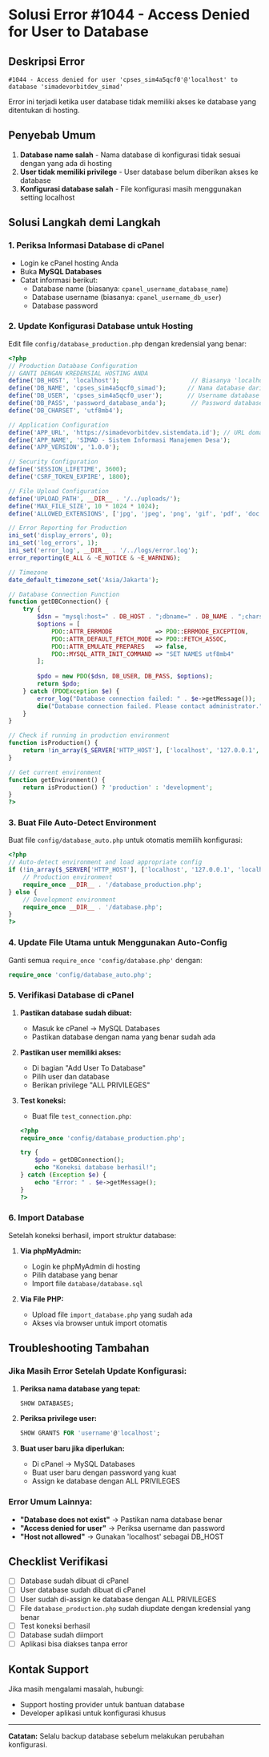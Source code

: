# Solusi Error #1044 - Access Denied for User to Database

## Deskripsi Error
```
#1044 - Access denied for user 'cpses_sim4a5qcf0'@'localhost' to database 'simadevorbitdev_simad'
```

Error ini terjadi ketika user database tidak memiliki akses ke database yang ditentukan di hosting.

## Penyebab Umum
1. **Database name salah** - Nama database di konfigurasi tidak sesuai dengan yang ada di hosting
2. **User tidak memiliki privilege** - User database belum diberikan akses ke database
3. **Konfigurasi database salah** - File konfigurasi masih menggunakan setting localhost

## Solusi Langkah demi Langkah

### 1. Periksa Informasi Database di cPanel
- Login ke cPanel hosting Anda
- Buka **MySQL Databases**
- Catat informasi berikut:
  - Database name (biasanya: `cpanel_username_database_name`)
  - Database username (biasanya: `cpanel_username_db_user`)
  - Database password

### 2. Update Konfigurasi Database untuk Hosting

Edit file `config/database_production.php` dengan kredensial yang benar:

```php
<?php
// Production Database Configuration
// GANTI DENGAN KREDENSIAL HOSTING ANDA
define('DB_HOST', 'localhost');                    // Biasanya 'localhost'
define('DB_NAME', 'cpses_sim4a5qcf0_simad');      // Nama database dari cPanel
define('DB_USER', 'cpses_sim4a5qcf0_user');       // Username database dari cPanel
define('DB_PASS', 'password_database_anda');       // Password database dari cPanel
define('DB_CHARSET', 'utf8mb4');

// Application Configuration
define('APP_URL', 'https://simadevorbitdev.sistemdata.id'); // URL domain Anda
define('APP_NAME', 'SIMAD - Sistem Informasi Manajemen Desa');
define('APP_VERSION', '1.0.0');

// Security Configuration
define('SESSION_LIFETIME', 3600);
define('CSRF_TOKEN_EXPIRE', 1800);

// File Upload Configuration
define('UPLOAD_PATH', __DIR__ . '/../uploads/');
define('MAX_FILE_SIZE', 10 * 1024 * 1024);
define('ALLOWED_EXTENSIONS', ['jpg', 'jpeg', 'png', 'gif', 'pdf', 'doc', 'docx']);

// Error Reporting for Production
ini_set('display_errors', 0);
ini_set('log_errors', 1);
ini_set('error_log', __DIR__ . '/../logs/error.log');
error_reporting(E_ALL & ~E_NOTICE & ~E_WARNING);

// Timezone
date_default_timezone_set('Asia/Jakarta');

// Database Connection Function
function getDBConnection() {
    try {
        $dsn = "mysql:host=" . DB_HOST . ";dbname=" . DB_NAME . ";charset=" . DB_CHARSET;
        $options = [
            PDO::ATTR_ERRMODE            => PDO::ERRMODE_EXCEPTION,
            PDO::ATTR_DEFAULT_FETCH_MODE => PDO::FETCH_ASSOC,
            PDO::ATTR_EMULATE_PREPARES   => false,
            PDO::MYSQL_ATTR_INIT_COMMAND => "SET NAMES utf8mb4"
        ];
        
        $pdo = new PDO($dsn, DB_USER, DB_PASS, $options);
        return $pdo;
    } catch (PDOException $e) {
        error_log("Database connection failed: " . $e->getMessage());
        die("Database connection failed. Please contact administrator.");
    }
}

// Check if running in production environment
function isProduction() {
    return !in_array($_SERVER['HTTP_HOST'], ['localhost', '127.0.0.1', 'localhost:8000']);
}

// Get current environment
function getEnvironment() {
    return isProduction() ? 'production' : 'development';
}
?>
```

### 3. Buat File Auto-Detect Environment

Buat file `config/database_auto.php` untuk otomatis memilih konfigurasi:

```php
<?php
// Auto-detect environment and load appropriate config
if (!in_array($_SERVER['HTTP_HOST'], ['localhost', '127.0.0.1', 'localhost:8000'])) {
    // Production environment
    require_once __DIR__ . '/database_production.php';
} else {
    // Development environment
    require_once __DIR__ . '/database.php';
}
?>
```

### 4. Update File Utama untuk Menggunakan Auto-Config

Ganti semua `require_once 'config/database.php'` dengan:
```php
require_once 'config/database_auto.php';
```

### 5. Verifikasi Database di cPanel

1. **Pastikan database sudah dibuat:**
   - Masuk ke cPanel → MySQL Databases
   - Pastikan database dengan nama yang benar sudah ada

2. **Pastikan user memiliki akses:**
   - Di bagian "Add User To Database"
   - Pilih user dan database
   - Berikan privilege "ALL PRIVILEGES"

3. **Test koneksi:**
   - Buat file `test_connection.php`:
   ```php
   <?php
   require_once 'config/database_production.php';
   
   try {
       $pdo = getDBConnection();
       echo "Koneksi database berhasil!";
   } catch (Exception $e) {
       echo "Error: " . $e->getMessage();
   }
   ?>
   ```

### 6. Import Database

Setelah koneksi berhasil, import struktur database:

1. **Via phpMyAdmin:**
   - Login ke phpMyAdmin di hosting
   - Pilih database yang benar
   - Import file `database/database.sql`

2. **Via File PHP:**
   - Upload file `import_database.php` yang sudah ada
   - Akses via browser untuk import otomatis

## Troubleshooting Tambahan

### Jika Masih Error Setelah Update Konfigurasi:

1. **Periksa nama database yang tepat:**
   ```sql
   SHOW DATABASES;
   ```

2. **Periksa privilege user:**
   ```sql
   SHOW GRANTS FOR 'username'@'localhost';
   ```

3. **Buat user baru jika diperlukan:**
   - Di cPanel → MySQL Databases
   - Buat user baru dengan password yang kuat
   - Assign ke database dengan ALL PRIVILEGES

### Error Umum Lainnya:

- **"Database does not exist"** → Pastikan nama database benar
- **"Access denied for user"** → Periksa username dan password
- **"Host not allowed"** → Gunakan 'localhost' sebagai DB_HOST

## Checklist Verifikasi

- [ ] Database sudah dibuat di cPanel
- [ ] User database sudah dibuat di cPanel
- [ ] User sudah di-assign ke database dengan ALL PRIVILEGES
- [ ] File `database_production.php` sudah diupdate dengan kredensial yang benar
- [ ] Test koneksi berhasil
- [ ] Database sudah diimport
- [ ] Aplikasi bisa diakses tanpa error

## Kontak Support

Jika masih mengalami masalah, hubungi:
- Support hosting provider untuk bantuan database
- Developer aplikasi untuk konfigurasi khusus

---
**Catatan:** Selalu backup database sebelum melakukan perubahan konfigurasi.